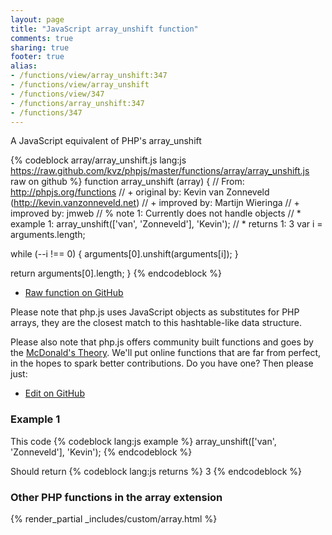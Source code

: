 ```yaml
---
layout: page
title: "JavaScript array_unshift function"
comments: true
sharing: true
footer: true
alias:
- /functions/view/array_unshift:347
- /functions/view/array_unshift
- /functions/view/347
- /functions/array_unshift:347
- /functions/347
---
```

<!-- Generated by Rakefile:build -->
A JavaScript equivalent of PHP's array_unshift

{% codeblock array/array_unshift.js lang:js https://raw.github.com/kvz/phpjs/master/functions/array/array_unshift.js raw on github %}
function array_unshift (array) {
  // From: http://phpjs.org/functions
  // +   original by: Kevin van Zonneveld (http://kevin.vanzonneveld.net)
  // +   improved by: Martijn Wieringa
  // +   improved by: jmweb
  // %        note 1: Currently does not handle objects
  // *     example 1: array_unshift(['van', 'Zonneveld'], 'Kevin');
  // *     returns 1: 3
  var i = arguments.length;

  while (--i !== 0) {
    arguments[0].unshift(arguments[i]);
  }

  return arguments[0].length;
}
{% endcodeblock %}

 - [Raw function on GitHub](https://github.com/kvz/phpjs/blob/master/functions/array/array_unshift.js)

Please note that php.js uses JavaScript objects as substitutes for PHP arrays, they are 
the closest match to this hashtable-like data structure. 

Please also note that php.js offers community built functions and goes by the 
[McDonald's Theory](https://medium.com/what-i-learned-building/9216e1c9da7d). We'll put online 
functions that are far from perfect, in the hopes to spark better contributions. 
Do you have one? Then please just: 

 - [Edit on GitHub](https://github.com/kvz/phpjs/edit/master/functions/array/array_unshift.js)

### Example 1
This code
{% codeblock lang:js example %}
array_unshift(['van', 'Zonneveld'], 'Kevin');
{% endcodeblock %}

Should return
{% codeblock lang:js returns %}
3
{% endcodeblock %}


### Other PHP functions in the array extension
{% render_partial _includes/custom/array.html %}
